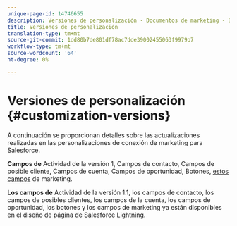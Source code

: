 ```yaml
---
unique-page-id: 14746655
description: Versiones de personalización - Documentos de marketing - Documentación del producto
title: Versiones de personalización
translation-type: tm+mt
source-git-commit: 1dd80b7de801df78ac7dde39002455063f9979b7
workflow-type: tm+mt
source-wordcount: '64'
ht-degree: 0%

---
```



# Versiones de personalización {#customization-versions}

A continuación se proporcionan detalles sobre las actualizaciones realizadas en las personalizaciones de conexión de marketing para Salesforce.

**Campos de**
Actividad de la versión 1, Campos de contacto, Campos de posible cliente, Campos de cuenta, Campos de oportunidad, Botones,  [estos campos](/help/marketo/product-docs/marketo-sales-connect/crm/salesforce-customization/sales-connect-customizations-for-crm.md) de marketing.

**Los campos de**
Actividad de la versión 1.1, los campos de contacto, los campos de posibles clientes, los campos de la cuenta, los campos de oportunidad, los botones y los campos de marketing ya están disponibles en el diseño de página de Salesforce Lightning.
